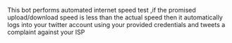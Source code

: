 This bot performs automated internet speed test ,if the promised upload/download speed is less than the actual speed then it automatically logs into your twitter account using your provided credentials and tweets a complaint against your ISP  
